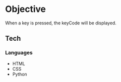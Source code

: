 #  Objective

When a key is pressed, the keyCode will be displayed.

## Tech

### Languages
- HTML
- CSS
- Python

